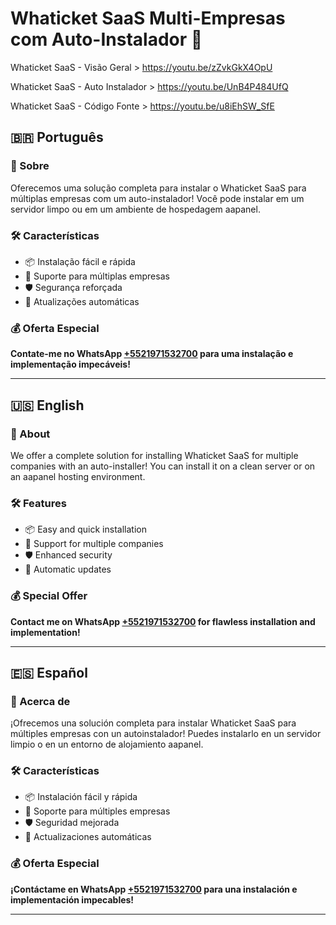 # Whaticket SaaS Multi-Empresas com Auto-Instalador 🚀

Whaticket SaaS - Visão Geral > https://youtu.be/zZvkGkX4OpU

Whaticket SaaS - Auto Instalador > https://youtu.be/UnB4P484UfQ

Whaticket SaaS - Código Fonte > https://youtu.be/u8iEhSW_SfE

## 🇧🇷 Português

### 🌟 Sobre

Oferecemos uma solução completa para instalar o Whaticket SaaS para múltiplas empresas com um auto-instalador! Você pode instalar em um servidor limpo ou em um ambiente de hospedagem aapanel.

### 🛠️ Características

- 📦 Instalação fácil e rápida
- 🏢 Suporte para múltiplas empresas
- 🛡️ Segurança reforçada
- 🔄 Atualizações automáticas

### 💰 Oferta Especial

**Contate-me no WhatsApp [+5521971532700](https://wa.me/5521971532700) para uma instalação e implementação impecáveis!**

---

## 🇺🇸 English

### 🌟 About

We offer a complete solution for installing Whaticket SaaS for multiple companies with an auto-installer! You can install it on a clean server or on an aapanel hosting environment.

### 🛠️ Features

- 📦 Easy and quick installation
- 🏢 Support for multiple companies
- 🛡️ Enhanced security
- 🔄 Automatic updates

### 💰 Special Offer

**Contact me on WhatsApp [+5521971532700](https://wa.me/5521971532700) for flawless installation and implementation!**

---

## 🇪🇸 Español

### 🌟 Acerca de

¡Ofrecemos una solución completa para instalar Whaticket SaaS para múltiples empresas con un autoinstalador! Puedes instalarlo en un servidor limpio o en un entorno de alojamiento aapanel.

### 🛠️ Características

- 📦 Instalación fácil y rápida
- 🏢 Soporte para múltiples empresas
- 🛡️ Seguridad mejorada
- 🔄 Actualizaciones automáticas

### 💰 Oferta Especial

**¡Contáctame en WhatsApp [+5521971532700](https://wa.me/5521971532700) para una instalación e implementación impecables!**

---
